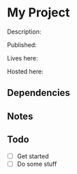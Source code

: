 
# My Project

Description:

Published:

Lives here:

Hosted here:

## Dependencies

## Notes

## Todo

-[ ] Get started
-[ ] Do some stuff